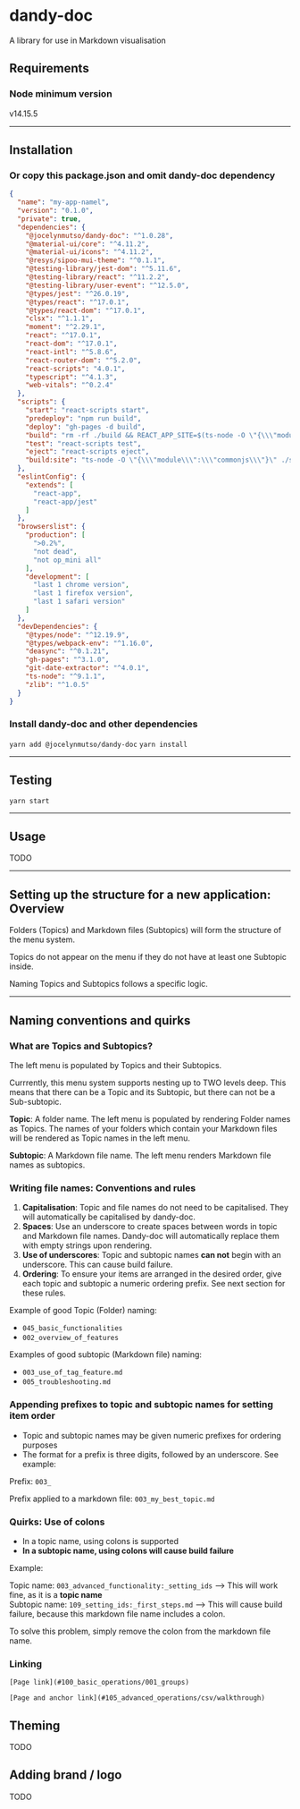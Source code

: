 # dandy-doc

A library for use in Markdown visualisation

## Requirements

### Node minimum version

v14.15.5

---

## Installation

### Or copy this package.json and omit dandy-doc dependency

``` json
{
  "name": "my-app-namel",
  "version": "0.1.0",
  "private": true,
  "dependencies": {
    "@jocelynmutso/dandy-doc": "^1.0.28",
    "@material-ui/core": "^4.11.2",
    "@material-ui/icons": "^4.11.2",
    "@resys/sipoo-mui-theme": "^0.1.1",
    "@testing-library/jest-dom": "^5.11.6",
    "@testing-library/react": "^11.2.2",
    "@testing-library/user-event": "^12.5.0",
    "@types/jest": "^26.0.19",
    "@types/react": "^17.0.1",
    "@types/react-dom": "^17.0.1",
    "clsx": "^1.1.1",
    "moment": "^2.29.1",
    "react": "^17.0.1",
    "react-dom": "^17.0.1",
    "react-intl": "^5.8.6",
    "react-router-dom": "^5.2.0",
    "react-scripts": "4.0.1",
    "typescript": "^4.1.3",
    "web-vitals": "^0.2.4"
  },
  "scripts": {
    "start": "react-scripts start",
    "predeploy": "npm run build",
    "deploy": "gh-pages -d build",
    "build": "rm -rf ./build && REACT_APP_SITE=$(ts-node -O \"{\\\"module\\\":\\\"commonjs\\\"}\" ./src/build-site.ts) react-scripts build",
    "test": "react-scripts test",
    "eject": "react-scripts eject",
    "build:site": "ts-node -O \"{\\\"module\\\":\\\"commonjs\\\"}\" ./src/build-site.ts"
  },
  "eslintConfig": {
    "extends": [
      "react-app",
      "react-app/jest"
    ]
  },
  "browserslist": {
    "production": [
      ">0.2%",
      "not dead",
      "not op_mini all"
    ],
    "development": [
      "last 1 chrome version",
      "last 1 firefox version",
      "last 1 safari version"
    ]
  },
  "devDependencies": {
    "@types/node": "^12.19.9",
    "@types/webpack-env": "^1.16.0",
    "deasync": "^0.1.21",
    "gh-pages": "^3.1.0",
    "git-date-extractor": "^4.0.1",
    "ts-node": "^9.1.1",
    "zlib": "^1.0.5"
  }
}
```

### Install dandy-doc and other dependencies

  `yarn add @jocelynmutso/dandy-doc`
  `yarn install`
  
---

## Testing

`yarn start` 

---

## Usage

 TODO
 


---

## Setting up the structure for a new application: Overview

Folders (Topics) and Markdown files (Subtopics) will form the structure of the menu system. 

Topics do not appear on the menu if they do not have at least one Subtopic inside.

Naming Topics and Subtopics follows a specific logic.

---

## Naming conventions and quirks

### What are Topics and Subtopics? 

The left menu is populated by Topics and their Subtopics.

Currrently, this menu system supports nesting up to TWO levels deep. This means that there can be a Topic and its Subtopic, but there can not be a Sub-subtopic.

**Topic**: A folder name. The left menu is populated by rendering Folder names as Topics. The names of your folders which contain your Markdown files will be rendered as Topic names in the left menu.  

**Subtopic**: A Markdown file name. The left menu renders Markdown file names as subtopics. 


### Writing file names: Conventions and rules

1. **Capitalisation**: Topic and file names do not need to be capitalised. They will automatically be capitalised by dandy-doc.
2. **Spaces**: Use an underscore to create spaces between words in topic and Markdown file names. Dandy-doc will automatically replace them with empty strings upon rendering.
3. **Use of underscores**: Topic and subtopic names **can not** begin with an underscore. This can cause build failure.
4. **Ordering**: To ensure your items are arranged in the desired order, give each topic and subtopic a numeric ordering prefix. See next section for these rules.

Example of good Topic (Folder) naming:

* `045_basic_functionalities`
* `002_overview_of_features`

Examples of good subtopic (Markdown file) naming:

* `003_use_of_tag_feature.md`
* `005_troubleshooting.md`


### Appending prefixes to topic and subtopic names for setting item order

* Topic and subtopic names may be given numeric prefixes for ordering purposes
* The format for a prefix is three digits, followed by an underscore. See example:

Prefix: `003_`

Prefix applied to a markdown file: `003_my_best_topic.md`


### Quirks: Use of colons
* In a topic name, using colons is supported
* **In a subtopic name, using colons will cause build failure**

Example:

Topic name: `003_advanced_functionality:_setting_ids` --> This will work fine, as it is a **topic name**  
Subtopic name: `109_setting_ids:_first_steps.md` --> This will cause build failure, because this markdown file name includes a colon. 

To solve this problem, simply remove the colon from the markdown file name.

### Linking

`[Page link](#100_basic_operations/001_groups)`

`[Page and anchor link](#105_advanced_operations/csv/walkthrough)`

## Theming

TODO

## Adding brand / logo

TODO

